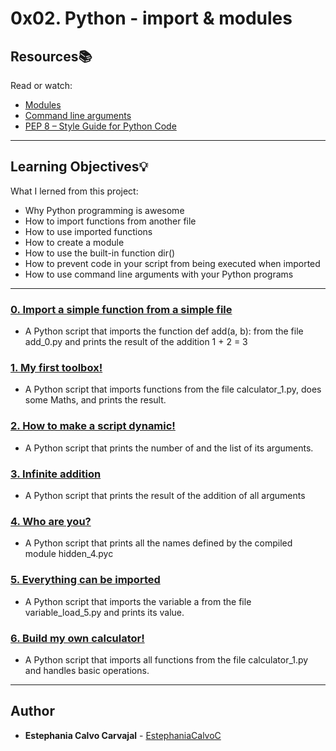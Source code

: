 # 0x02. Python - import & modules

## Resources:books:
Read or watch:
* [Modules](https://intranet.hbtn.io/rltoken/hYag6ME71pOg2xkjqrLDdg)
* [Command line arguments](https://intranet.hbtn.io/rltoken/CkqNLqqCuYsLbkCIVSKLWA)
* [PEP 8 – Style Guide for Python Code](https://intranet.hbtn.io/rltoken/XWzCcj9tvlC2IYjdNDiNAg)

---
## Learning Objectives:bulb:
What I lerned from this project:

* Why Python programming is awesome
* How to import functions from another file
* How to use imported functions
* How to create a module
* How to use the built-in function dir()
* How to prevent code in your script from being executed when imported
* How to use command line arguments with your Python programs

---

### [0. Import a simple function from a simple file](./0-add.py)
* A Python script that imports the function def add(a, b): from the file add_0.py and prints the result of the addition 1 + 2 = 3


### [1. My first toolbox!](./1-calculation.py)
* A Python script that imports functions from the file calculator_1.py, does some Maths, and prints the result.


### [2. How to make a script dynamic!](./2-args.py)
* A Python script that prints the number of and the list of its arguments.


### [3. Infinite addition](./3-infinite_add.py)
* A Python script that prints the result of the addition of all arguments


### [4. Who are you?](./4-hidden_discovery.py)
* A Python script that prints all the names defined by the compiled module hidden_4.pyc


### [5. Everything can be imported](./5-variable_load.py)
* A Python script that imports the variable a from the file variable_load_5.py and prints its value.


### [6. Build my own calculator!](./100-my_calculator.py)
* A Python script that imports all functions from the file calculator_1.py and handles basic operations.

<!--
### [7. Easy print](./101-easy_print.py)
* Write a program that prints #pythoniscool, followed by a new line, in the standard output.


### [8. ByteCode -> Python #3](./102-magic_calculation.py)
* Write the Python function def magic_calculation(a, b): that does exactly the same as the following Python bytecode:


### [9. Fast alphabet](./103-fast_alphabet.py)
* Write a program that prints the alphabet in uppercase, followed by a new line.
-->
---

## Author
* **Estephania Calvo Carvajal** - [EstephaniaCalvoC](https://github.com/EstephaniaCalvoC)